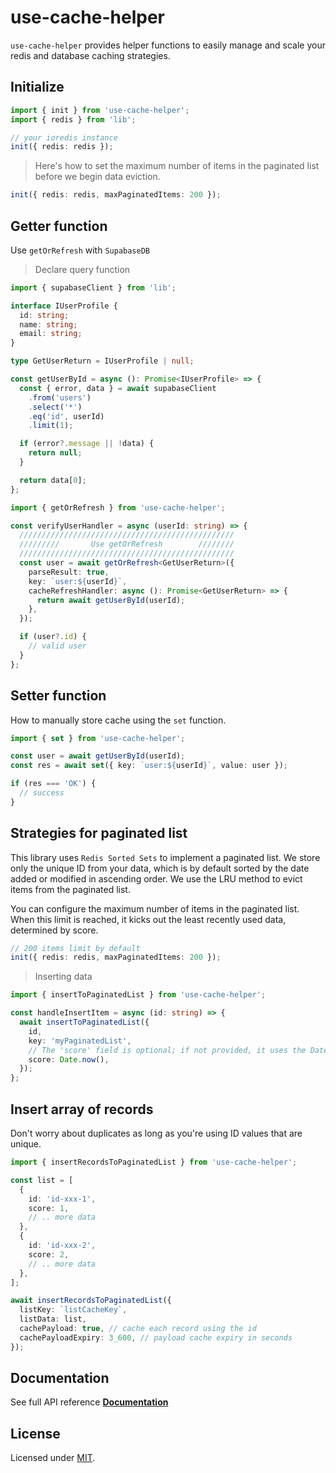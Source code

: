 # use-cache-helper

`use-cache-helper` provides helper functions to easily manage and scale your redis and database caching strategies.

## Initialize

```ts
import { init } from 'use-cache-helper';
import { redis } from 'lib';

// your ioredis instance
init({ redis: redis });
```

> Here's how to set the maximum number of items in the paginated list before we begin data eviction.

```ts
init({ redis: redis, maxPaginatedItems: 200 });
```

## Getter function

Use `getOrRefresh` with `SupabaseDB`

> Declare query function

```ts
import { supabaseClient } from 'lib';

interface IUserProfile {
  id: string;
  name: string;
  email: string;
}

type GetUserReturn = IUserProfile | null;

const getUserById = async (): Promise<IUserProfile> => {
  const { error, data } = await supabaseClient
    .from('users')
    .select('*')
    .eq('id', userId)
    .limit(1);

  if (error?.message || !data) {
    return null;
  }

  return data[0];
};
```

```ts
import { getOrRefresh } from 'use-cache-helper';

const verifyUserHandler = async (userId: string) => {
  ////////////////////////////////////////////////
  /////////       Use getOrRefresh        ////////
  ////////////////////////////////////////////////
  const user = await getOrRefresh<GetUserReturn>({
    parseResult: true,
    key: `user:${userId}`,
    cacheRefreshHandler: async (): Promise<GetUserReturn> => {
      return await getUserById(userId);
    },
  });

  if (user?.id) {
    // valid user
  }
};
```

## Setter function

How to manually store cache using the `set` function.

```ts
import { set } from 'use-cache-helper';

const user = await getUserById(userId);
const res = await set({ key: `user:${userId}`, value: user });

if (res === 'OK') {
  // success
}
```

## Strategies for paginated list

This library uses `Redis Sorted Sets` to implement a paginated list. We store only the unique ID from your data, which is by default sorted by the date added or modified in ascending order. We use the LRU method to evict items from the paginated list.

You can configure the maximum number of items in the paginated list. When this limit is reached, it kicks out the least recently used data, determined by score.

```ts
// 200 items limit by default
init({ redis: redis, maxPaginatedItems: 200 });
```

> Inserting data

```ts
import { insertToPaginatedList } from 'use-cache-helper';

const handleInsertItem = async (id: string) => {
  await insertToPaginatedList({
    id,
    key: 'myPaginatedList',
    // The 'score' field is optional; if not provided, it uses the Date.now() value.
    score: Date.now(),
  });
};
```

## Insert array of records

Don't worry about duplicates as long as you're using ID values that are unique.

```ts
import { insertRecordsToPaginatedList } from 'use-cache-helper';

const list = [
  {
    id: 'id-xxx-1',
    score: 1,
    // .. more data
  },
  {
    id: 'id-xxx-2',
    score: 2,
    // .. more data
  },
];

await insertRecordsToPaginatedList({
  listKey: `listCacheKey`,
  listData: list,
  cachePayload: true, // cache each record using the id
  cachePayloadExpiry: 3_600, // payload cache expiry in seconds
});
```

## Documentation

See full API reference <a href="./docs/README.md"><b>Documentation</b></a>

## License

Licensed under [MIT](./LICENSE).
